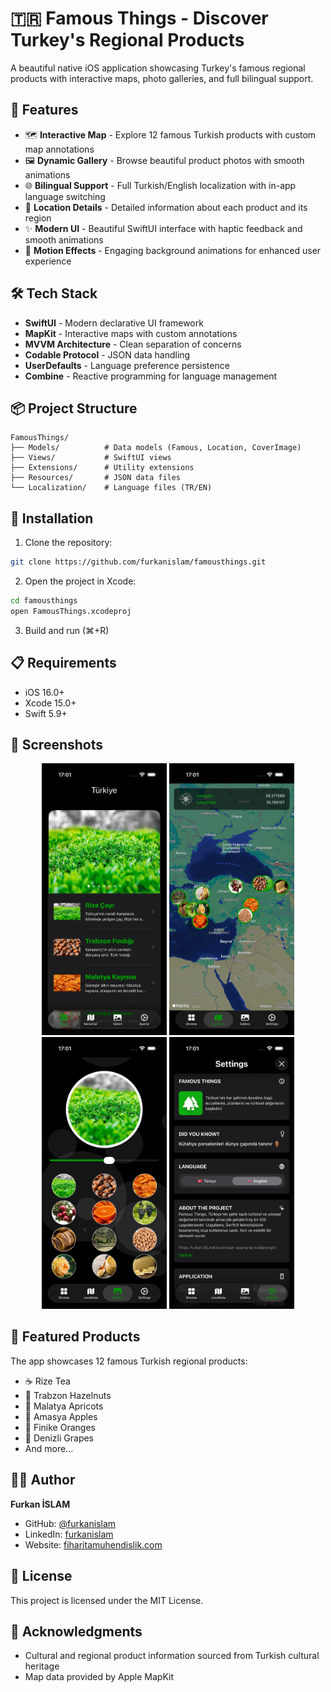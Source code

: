 # 🇹🇷 Famous Things - Discover Turkey's Regional Products

A beautiful native iOS application showcasing Turkey's famous regional products with interactive maps, photo galleries, and full bilingual support.

## 📱 Features

- 🗺️ **Interactive Map** - Explore 12 famous Turkish products with custom map annotations
- 🖼️ **Dynamic Gallery** - Browse beautiful product photos with smooth animations
- 🌐 **Bilingual Support** - Full Turkish/English localization with in-app language switching
- 📍 **Location Details** - Detailed information about each product and its region
- ✨ **Modern UI** - Beautiful SwiftUI interface with haptic feedback and smooth animations
- 🎨 **Motion Effects** - Engaging background animations for enhanced user experience

## 🛠️ Tech Stack

- **SwiftUI** - Modern declarative UI framework
- **MapKit** - Interactive maps with custom annotations
- **MVVM Architecture** - Clean separation of concerns
- **Codable Protocol** - JSON data handling
- **UserDefaults** - Language preference persistence
- **Combine** - Reactive programming for language management

## 📦 Project Structure
```
FamousThings/
├── Models/          # Data models (Famous, Location, CoverImage)
├── Views/           # SwiftUI views
├── Extensions/      # Utility extensions
├── Resources/       # JSON data files
└── Localization/    # Language files (TR/EN)
```

## 🚀 Installation

1. Clone the repository:
```bash
git clone https://github.com/furkanislam/famousthings.git
```

2. Open the project in Xcode:
```bash
cd famousthings
open FamousThings.xcodeproj
```

3. Build and run (⌘+R)

## 📋 Requirements

- iOS 16.0+
- Xcode 15.0+
- Swift 5.9+

## 🌟 Screenshots

<div align="center">
  <img src="Screenshots/1-home.png" width="200">
  <img src="Screenshots/2-home.png" width="200">
  <img src="Screenshots/3-home.png" width="200">
  <img src="Screenshots/4-home.png" width="200">
</div>

## 🎯 Featured Products

The app showcases 12 famous Turkish regional products:
- ☕ Rize Tea
- 🌰 Trabzon Hazelnuts
- 🍑 Malatya Apricots
- 🍎 Amasya Apples
- 🍊 Finike Oranges
- 🍇 Denizli Grapes
- And more...

## 👨‍💻 Author

**Furkan İSLAM**
- GitHub: [@furkanislam](https://github.com/furkanislam)
- LinkedIn: [furkanislam](https://linkedin.com/in/furkanislam)
- Website: [fiharitamuhendislik.com](https://fiharitamuhendislik.com)

## 📄 License

This project is licensed under the MIT License.

## 🙏 Acknowledgments

- Cultural and regional product information sourced from Turkish cultural heritage
- Map data provided by Apple MapKit

